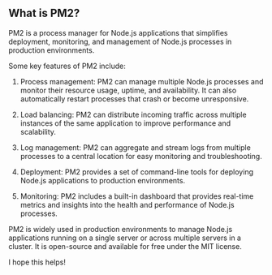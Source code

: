 ## What is PM2?

PM2 is a process manager for Node.js applications that simplifies deployment, monitoring, and management of Node.js processes in production environments.

Some key features of PM2 include:

1. Process management: PM2 can manage multiple Node.js processes and monitor their resource usage, uptime, and availability. It can also automatically restart processes that crash or become unresponsive.

2. Load balancing: PM2 can distribute incoming traffic across multiple instances of the same application to improve performance and scalability.

3. Log management: PM2 can aggregate and stream logs from multiple processes to a central location for easy monitoring and troubleshooting.

4. Deployment: PM2 provides a set of command-line tools for deploying Node.js applications to production environments.

5. Monitoring: PM2 includes a built-in dashboard that provides real-time metrics and insights into the health and performance of Node.js processes.

PM2 is widely used in production environments to manage Node.js applications running on a single server or across multiple servers in a cluster. It is open-source and available for free under the MIT license.

I hope this helps!